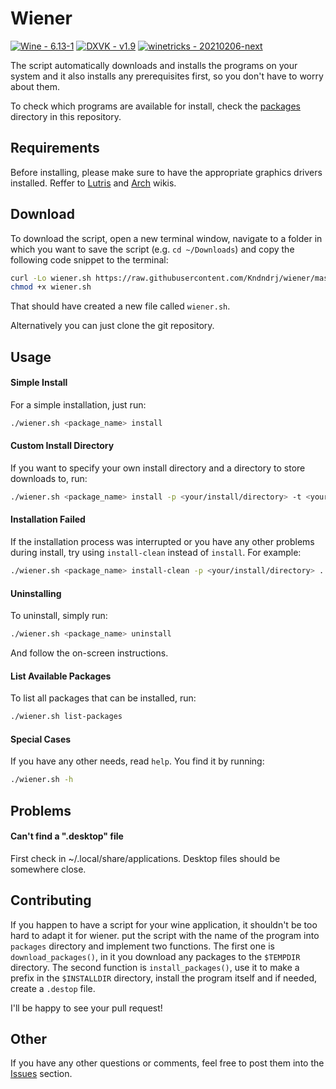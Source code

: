 # Wiener
[![Wine - 6.13-1](https://img.shields.io/badge/Wine-6.13--1-red?style=for-the-badge)](https://www.winehq.org/) [![DXVK - v1.9](https://img.shields.io/badge/DXVK-v1.9-2ea44f?style=for-the-badge)](https://github.com/doitsujin/dxvk) [![winetricks - 20210206-next](https://img.shields.io/badge/winetricks-20210206--next-2ea44f?style=for-the-badge)](https://github.com/Winetricks/winetricks)

The script automatically downloads and installs the programs on your system and
it also installs any prerequisites first, so you don't have to worry about
them.

To check which programs are available for install, check  the
[packages](packages/) directory in this repository.

## Requirements
Before installing, please make sure to have the appropriate graphics drivers
installed. Reffer to
[Lutris](https://github.com/lutris/docs/blob/master/InstallingDrivers.md#arch--manjaro--other-arch-derivatives)
and [Arch](https://wiki.archlinux.org/title/Xorg#Driver_installation) wikis.

## Download
To download the script, open a new terminal window, navigate to a folder in
which you want to save the script (e.g. `cd ~/Downloads`) and copy the
following code snippet to the terminal:
```sh
curl -Lo wiener.sh https://raw.githubusercontent.com/Kndndrj/wiener/master/wiener.sh; \
chmod +x wiener.sh
```
That should have created a new file called `wiener.sh`.

Alternatively you can just clone the git repository.

## Usage
#### Simple Install
For a simple installation, just run:
```sh
./wiener.sh <package_name> install
```
#### Custom Install Directory
If you want to specify your own install directory and a directory to store
downloads to, run:
```sh
./wiener.sh <package_name> install -p <your/install/directory> -t <your/downloads/directory>
```
#### Installation Failed
If the installation process was interrupted or you have any other problems
during install, try using `install-clean` instead of `install`. For example:
```sh
./wiener.sh <package_name> install-clean -p <your/install/directory> ...
```
#### Uninstalling
To uninstall, simply run:
```sh
./wiener.sh <package_name> uninstall
```
And follow the on-screen instructions.
#### List Available Packages
To list all packages that can be installed, run:
```sh
./wiener.sh list-packages
```
#### Special Cases
If you have any other needs, read `help`. You find it by running:
```sh
./wiener.sh -h
```

## Problems
#### Can't find a ".desktop" file
First check in ~/.local/share/applications. Desktop files should be somewhere
close.

## Contributing
If you happen to have a script for your wine application, it shouldn't be too
hard to adapt it for wiener. put the script with the name of the program into
`packages` directory and implement two functions. The first one is
`download_packages()`, in it you download any packages to the `$TEMPDIR`
directory. The second function is `install_packages()`, use it to make a prefix
in the `$INSTALLDIR` directory, install the program itself and if needed,
create a `.destop` file.

I'll be happy to see your pull request!

## Other
If you have any other questions or comments, feel free to post them into the
[Issues](https://github.com/Kndndrj/wiener/issues) section.
